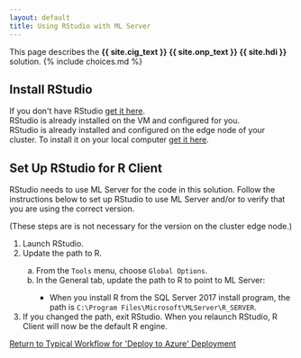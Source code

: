 ```yaml
---
layout: default
title: Using RStudio with ML Server
---
```

<div class="alert alert-success" role="alert"> This page describes the 
<strong>
<span class="cig">{{ site.cig_text }}</span>
<span class="onp">{{ site.onp_text }}</span>
<span class="hdi">{{ site.hdi }}</span>
</strong>
solution.
 {% include choices.md %}

</div> 

## Install RStudio
<div class="onp">
If you don't have RStudio <a href="https://www.rstudio.com/products/rstudio/download2/" target="_blank">get it here</a>.
</div>
<div class="cig">
RStudio is already installed on the VM and configured for you.  
</div>
<div class="hdi">
RStudio is already installed and configured on the edge node of your cluster.  To install it on your local computer <a href="https://www.rstudio.com/products/rstudio/download2/" target="_blank">get it here</a>.
</div>

## Set Up RStudio for R Client
RStudio needs to use ML Server for the code in this solution.  Follow the instructions below to set up RStudio to use ML Server and/or to verify that you are using the correct version.  
<div class="hdi">(These steps are is not necessary for the version on the cluster edge node.)</div>
<ol>
<li>Launch RStudio.</li>
<li> Update the path to R.</li>
<ol type="a">
<li>From the <code>Tools</code> menu, choose <code>Global Options</code>.</li>
<li>In the General tab, update the path to R to point to ML Server:</li>
<ul><li>When you install R from the SQL Server 2017 install program, the path is <code>C:\Program Files\Microsoft\MLServer\R_SERVER</code>.  </li>
</ul>
</ol>
<li>If you changed the path, exit RStudio. When you relaunch RStudio, R Client will now be the default R engine.</li>
</ol>


 

<a href="CIG_Workflow.html#step2">Return to Typical Workflow for 'Deploy to Azure' Deployment<a>